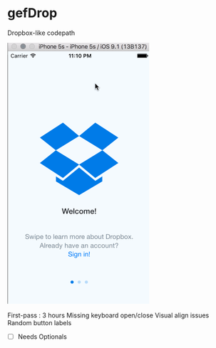 # gefDrop
Dropbox-like codepath

![Example Gif](readme.gif)

First-pass : 3 hours
Missing keyboard open/close
Visual align issues
Random button labels

* [ ] Needs Optionals 
